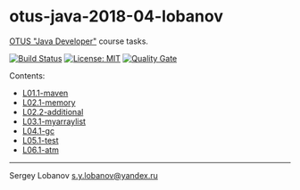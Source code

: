 # otus-java-2018-04-lobanov

[OTUS "Java Developer"](https://otus.ru/lessons/razrabotchik-java/) course tasks.

[![Build Status](https://travis-ci.org/slobanov/otus-java-2018-04-lobanov.svg?branch=master)](https://travis-ci.org/slobanov/otus-java-2018-04-lobanov)
[![License: MIT](http://img.shields.io/badge/license-MIT-green.svg)](LICENSE)
[![Quality Gate](https://sonarcloud.io/api/project_badges/measure?project=ru.otus%3Acommon-parent&metric=alert_status)](https://sonarcloud.io/dashboard/index/ru.otus%3Acommon-parent)

Contents:
* [L01.1-maven](L01.1-maven)
* [L02.1-memory](L02.1-memory)
* [L02.2-additional](L02.2-additional)
* [L03.1-myarraylist](L03.1-myarraylist)
* [L04.1-gc](L04.1-gc)
* [L05.1-test](L05.1-test)
* [L06.1-atm](L06.1-atm)
- - - -

Sergey Lobanov
[s.y.lobanov@yandex.ru](mailto:s.y.lobanov@yandex.ru?Subject=otus-java-2018-04-lobanov)


